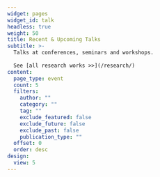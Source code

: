 ```yaml
---
widget: pages
widget_id: talk
headless: true
weight: 50
title: Recent & Upcoming Talks
subtitle: >-
  Talks at conferences, seminars and workshops.
  
  See [all research works >>](/research/)
content:
  page_type: event
  count: 5
  filters:
    author: ""
    category: ""
    tag: ""
    exclude_featured: false
    exclude_future: false
    exclude_past: false
    publication_type: ""
  offset: 0
  order: desc
design:
  view: 5
---
```

